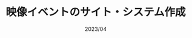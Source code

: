 ---
title: "映像イベントのサイト・システム作成"
date: "2023/04"
description: "映像イベントのドメイン取得・サイト制作・メールシステム制作・運営システム制作を行いました。フロントエンドはNext.js, 認証はNextAuth(Auth.js)とFirebase Authentication、バックエンドはVercel、CMSにmicroCMS、またメール周りでMySQL・PHP・Postfixを使用しました。"
tags: ["Next.js", "NextAuth", "Firebase", "microCMS", "Vercel", "DB", "Postfix"]
links: [
    {
        name: "cvf-contest.net",
        url: "https://cvf-contest.net/"
    },
    {
        name: "GitHub",
        url: "https://github.com/nenrinyear/cvf-contest"
    },
]
---